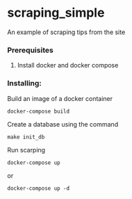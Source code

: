 # scraping_simple
An example of scraping tips from the site



### Prerequisites

1. Install docker and docker compose

### Installing:

Build an image of a docker container

```
docker-compose build
```

Create a database using the command

```
make init_db
```

Run scarping

```
docker-compose up
```
or
```
docker-compose up -d
```
